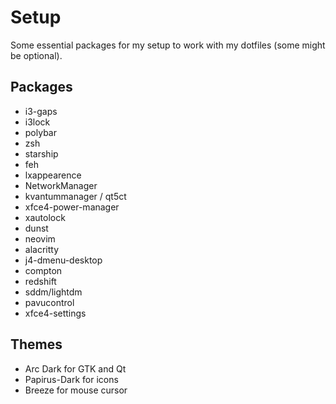 # Setup

Some essential packages for my setup to work with my dotfiles (some might be optional).

## Packages

- i3-gaps
- i3lock
- polybar
- zsh
- starship
- feh
- lxappearence
- NetworkManager
- kvantummanager / qt5ct
- xfce4-power-manager
- xautolock
- dunst
- neovim
- alacritty
- j4-dmenu-desktop
- compton
- redshift
- sddm/lightdm
- pavucontrol
- xfce4-settings

## Themes

- Arc Dark for GTK and Qt
- Papirus-Dark for icons
- Breeze for mouse cursor
